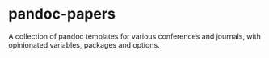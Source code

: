 # pandoc-papers
A collection of pandoc templates for various conferences and journals, with opinionated variables, packages and options.
